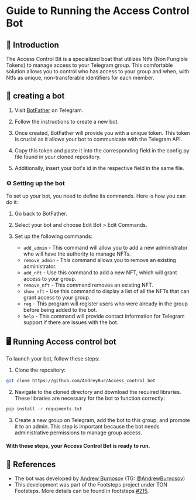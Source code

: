 # Guide to Running the Access Control Bot

## 👋 Introduction

The Access Control Bit is a specialized boat that utilizes Ntfs (Non Fungible Tokens) to manage access to your Telegram group. This comfortable solution allows you to control who has access to your group and when, with Ntfs as unique, non-transferable identifiers for each member.

## 🤖 creating a bot

1.  Visit [BotFather](https://t.me/BotFather) on Telegram.

2.  Follow the instructions to create a new bot.

3.  Once created, BotFather will provide you with a unique token. This token is crucial as it allows your bot to communicate with the Telegram API.

4.  Copy this token and paste it into the corresponding field in the config.py file found in your cloned repository.

5.  Additionally, insert your bot's id in the respective field in the same file.

### ⚙️ Setting up the bot

To set up your bot, you need to define its commands. Here is how you can do it:

1.  Go back to BotFather.

2.  Select your bot and choose Edit Bot > Edit Commands.

3.  Set up the following commands:

    - `add_admin` - This command will allow you to add a new administrator who will have the authority to manage NFTs.
    - `remove_admin` - This command allows you to remove an existing administrator.
    - `add_nft` - Use this command to add a new NFT, which will grant access to your group.
    - `remove_nft` - This command removes an existing NFT.
    - `show_nft` - Use this command to display a list of all the NFTs that can grant access to your group.
    - `reg` - This program will register users who were already in the group before being added to the bot.
    - `help` - This command will provide contact information for Telegram support if there are issues with the bot.

## 🖥 Running Access control bot

To launch your bot, follow these steps:

1.  Clone the repository:

```bash
git clone https://github.com/AndreyBur/Access_control_bot
```

2.  Navigate to the cloned directory and download the required libraries. These libraries are necessary for the bot to function correctly:

```bash
pip install -r requiments.txt
```

3.  Create a new group on Telegram, add the bot to this group, and promote it to an admin. This step is important because the bot needs administrative permissions to manage group access.

#### With these steps, your Access Control Bot is ready to run.

## 📌 References

- The bot was developed by [Andrew Burnosov](https://github.com/AndreyBur) (TG: [@AndrewBurnosov](https://t.me/AndreyBurnosov))
- This development was part of the Footsteps project under TON Footsteps. More details can be found in footsteps [#215](https://github.com/ton-society/ton-footsteps/issues/215).
